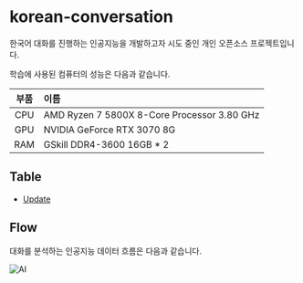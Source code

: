 # korean-conversation
한국어 대화를 진행하는 인공지능을 개발하고자 시도 중인 개인 오픈소스 프로젝트입니다.   

학습에 사용된 컴퓨터의 성능은 다음과 같습니다.

|부품|이름|
|:---:|:---|
|CPU|AMD Ryzen 7 5800X 8-Core Processor 3.80 GHz|
|GPU|NVIDIA GeForce RTX 3070 8G|
|RAM|GSkill DDR4-3600 16GB * 2|

## Table
* [Update](https://github.com/HanGyeolee/korean-conversation/blob/main/UPDATE.md)

## Flow
대화를 분석하는 인공지능 데이터 흐름은 다음과 같습니다.    

![AI](https://user-images.githubusercontent.com/46367614/137432034-2d65fce0-4053-4dfd-bbf8-4250aeaab8ca.png)
